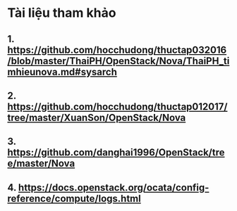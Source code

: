 # Tài liệu tham khảo

## 1. https://github.com/hocchudong/thuctap032016/blob/master/ThaiPH/OpenStack/Nova/ThaiPH_timhieunova.md#sysarch 

## 2. https://github.com/hocchudong/thuctap012017/tree/master/XuanSon/OpenStack/Nova 

## 3. https://github.com/danghai1996/OpenStack/tree/master/Nova 

## 4. https://docs.openstack.org/ocata/config-reference/compute/logs.html 
